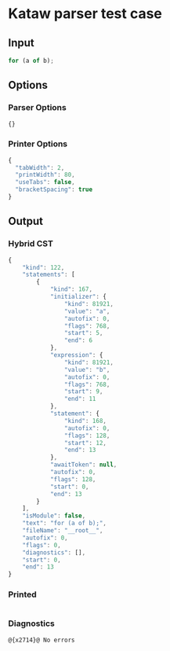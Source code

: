 # Kataw parser test case

## Input

`````js
for (a of b);
`````

## Options

### Parser Options

`````js
{}
`````

### Printer Options

`````js
{
  "tabWidth": 2,
  "printWidth": 80,
  "useTabs": false,
  "bracketSpacing": true
}
`````

## Output

### Hybrid CST

```javascript
{
    "kind": 122,
    "statements": [
        {
            "kind": 167,
            "initializer": {
                "kind": 81921,
                "value": "a",
                "autofix": 0,
                "flags": 768,
                "start": 5,
                "end": 6
            },
            "expression": {
                "kind": 81921,
                "value": "b",
                "autofix": 0,
                "flags": 768,
                "start": 9,
                "end": 11
            },
            "statement": {
                "kind": 168,
                "autofix": 0,
                "flags": 128,
                "start": 12,
                "end": 13
            },
            "awaitToken": null,
            "autofix": 0,
            "flags": 128,
            "start": 0,
            "end": 13
        }
    ],
    "isModule": false,
    "text": "for (a of b);",
    "fileName": "__root__",
    "autofix": 0,
    "flags": 0,
    "diagnostics": [],
    "start": 0,
    "end": 13
}
```

### Printed

```javascript

```

### Diagnostics

```javascript
@{x2714}@ No errors
```

